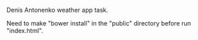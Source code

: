 Denis Antonenko weather app task.

Need to make "bower install" in the "public" directory before run "index.html".
